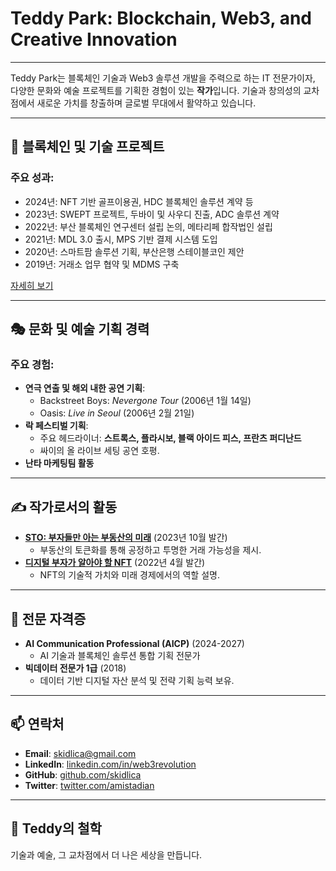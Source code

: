 # Teddy Park: Blockchain, Web3, and Creative Innovation


---

Teddy Park는 블록체인 기술과 Web3 솔루션 개발을 주력으로 하는 IT 전문가이자, 다양한 문화와 예술 프로젝트를 기획한 경험이 있는 **작가**입니다. 기술과 창의성의 교차점에서 새로운 가치를 창출하며 글로벌 무대에서 활약하고 있습니다.

---

## 🚀 **블록체인 및 기술 프로젝트**
### 주요 성과:
- 2024년: NFT 기반 골프이용권, HDC 블록체인 솔루션 계약 등
- 2023년: SWEPT 프로젝트, 두바이 및 사우디 진출, ADC 솔루션 계약
- 2022년: 부산 블록체인 연구센터 설립 논의, 메타리페 합작법인 설립
- 2021년: MDL 3.0 출시, MPS 기반 결제 시스템 도입
- 2020년: 스마트팜 솔루션 기획, 부산은행 스테이블코인 제안
- 2019년: 거래소 업무 협약 및 MDMS 구축

[자세히 보기](#)

---

## 🎭 **문화 및 예술 기획 경력**
### 주요 경험:
- **연극 연출 및 해외 내한 공연 기획**:
  - Backstreet Boys: *Nevergone Tour* (2006년 1월 14일)
  - Oasis: *Live in Seoul* (2006년 2월 21일)
- **락 페스티벌 기획**:
  - 주요 헤드라이너: **스트록스, 플라시보, 블랙 아이드 피스, 프란츠 퍼디난드**
  - 싸이의 올 라이브 세팅 공연 호평.
- **난타 마케팅팀 활동**

---

## ✍️ **작가로서의 활동**

- **[STO: 부자들만 아는 부동산의 미래](https://www.notion.so/STO-116075b9846a8005a168e123d231b38e?pvs=21)** (2023년 10월 발간)
  - 부동산의 토큰화를 통해 공정하고 투명한 거래 가능성을 제시.
- **[디지털 부자가 알아야 할 NFT](https://www.notion.so/NFT-116075b9846a80778eeffb3497039676?pvs=21)** (2022년 4월 발간)
  - NFT의 기술적 가치와 미래 경제에서의 역할 설명.

---

## 🌟 **전문 자격증**
- **AI Communication Professional (AICP)** (2024-2027)
  - AI 기술과 블록체인 솔루션 통합 기획 전문가
- **빅데이터 전문가 1급** (2018)
  - 데이터 기반 디지털 자산 분석 및 전략 기획 능력 보유.

---

## 📫 **연락처**
- **Email**: [skidlica@gmail.com](mailto:skidlica@gmail.com)
- **LinkedIn**: [linkedin.com/in/web3revolution](https://www.linkedin.com/in/web3revolution/)
- **GitHub**: [github.com/skidlica](https://github.com/skidlica)
- **Twitter**: [twitter.com/amistadian](https://twitter.com/amistadian)

---

## 🎨 **Teddy의 철학**
기술과 예술, 그 교차점에서 더 나은 세상을 만듭니다.
